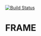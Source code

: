 [![Build Status](https://travis-ci.org/ntwcklng/frame.svg?branch=master)](https://travis-ci.org/ntwcklng/frame)

# FRAME